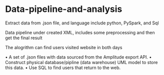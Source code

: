 # Data-pipeline-and-analysis
Extract data from .json file, and language include python, PySpark, and Sql

Data pipeline under created XML, includes some preprocessing and then get the final result

The alogrithm can find users visited website in both days

• A set of .json files with data sourced from the Amplitude export API.
•	Construct physical database/pipline (data warehouse) UML model to store this data.
•	Use SQL to find users that return to the web.
